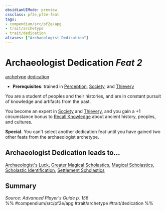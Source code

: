 ```yaml
---
obsidianUIMode: preview
cssclass: pf2e,pf2e-feat
tags:
- compendium/src/pf2e/apg
- trait/archetype
- trait/dedication
aliases: ["Archaeologist Dedication"]
---
```

# Archaeologist Dedication  *Feat 2*  
[archetype](../../Rules/traits/archetype.md)  [dedication](../../Rules/traits/dedication.md)  

- **Prerequisites**: trained in [Perception](../skills.md#Perception), [Society](../skills.md#Society), and [Thievery](../skills.md#Thievery)

You are a student of peoples and their histories, and are in constant pursuit of knowledge and artifacts from the past.

You become an expert in [Society](../skills.md#Society) and [Thievery](../skills.md#Thievery), and you gain a +1 circumstance bonus to [Recall Knowledge](../../Rules/actions/recall-knowledge.md) about ancient history, peoples, and cultures.

**Special.** You can't select another dedication feat until you have gained two other feats from the archaeologist archetype.

## Archaeologist Dedication leads to...

[Archaeologist's Luck](archaeologists-luck-apg.md), [Greater Magical Scholastics](greater-magical-scholastics-apg.md), [Magical Scholastics](magical-scholastics-apg.md), [Scholastic Identification](scholastic-identification-apg.md), [Settlement Scholastics](settlement-scholastics-apg.md)

## Summary

*Source: Advanced Player's Guide p. 156*  
%% #compendium/src/pf2e/apg #trait/archetype #trait/dedication %%